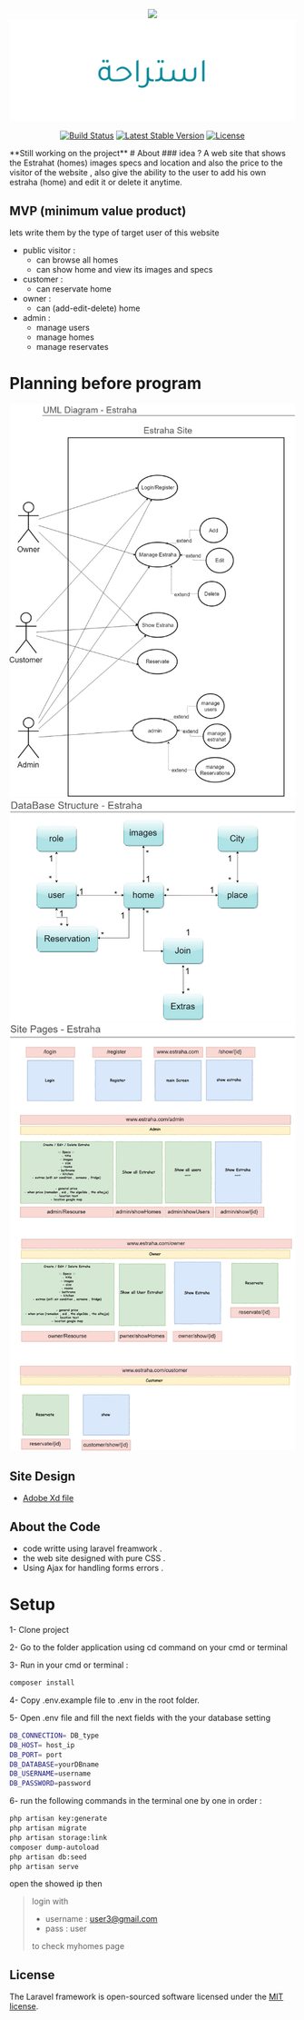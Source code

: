 <p align="center"><img src="https://laravel.com/assets/img/components/logo-laravel.svg">
<img  src="github-images/logo.png"></p>

<p align="center">
<a href="https://travis-ci.org/laravel/framework"><img src="https://travis-ci.org/laravel/framework.svg" alt="Build Status"></a>
<a href="https://packagist.org/packages/laravel/framework"><img src="https://poser.pugx.org/laravel/framework/v/stable.svg" alt="Latest Stable Version"></a>
<a href="https://packagist.org/packages/laravel/framework"><img src="https://poser.pugx.org/laravel/framework/license.svg" alt="License"></a>
</p>
 **Still working on the project**
# About
### idea ?
A web site that shows the Estrahat (homes) images specs and location and also the price
to the visitor of the website , also give the ability to the user to add his own estraha (home) and edit it or delete it anytime.  

## MVP (minimum value product)
lets write them by the type of target user of this website

- public visitor : 
	- can browse all homes
	- can show home and view its images and specs
- customer :
	- can reservate home
- owner :
	- can (add-edit-delete) home
- admin :
	- manage users
	- manage homes
	- manage reservates 


# Planning before program

<p align="center">
<img  src="github-images/UML.jpg">
<img  src="github-images/DB.jpg">
<img  src="github-images/Routes.jpg"></p>

## Site Design
- [Adobe Xd file](https://drive.google.com/file/d/1mK1Xh_chvZPKikPSJcdazsPRTfO7hzcB/view?usp=sharing)

## About the Code

- code writte using laravel freamwork .
- the web site designed with pure CSS .
- Using Ajax for handling forms errors .


# Setup

1- Clone project

2- Go to the folder application using cd command on your cmd or terminal

3- Run in your cmd or terminal :
```bash 
composer install
```

4- Copy .env.example file to .env in the root folder. 

5- Open  .env file and fill the next fields with the your database setting
```bash
DB_CONNECTION= DB_type
DB_HOST= host_ip
DB_PORT= port
DB_DATABASE=yourDBname
DB_USERNAME=username
DB_PASSWORD=password
```
6- run the following commands in the terminal  one by one in order :
```bash
php artisan key:generate
php artisan migrate
php artisan storage:link
composer dump-autoload
php artisan db:seed
php artisan serve
```
open the showed ip then
>login with 
>- username : user3@gmail.com 
>- pass : user
> 
> to check myhomes page



## License

The Laravel framework is open-sourced software licensed under the [MIT license](https://opensource.org/licenses/MIT).
